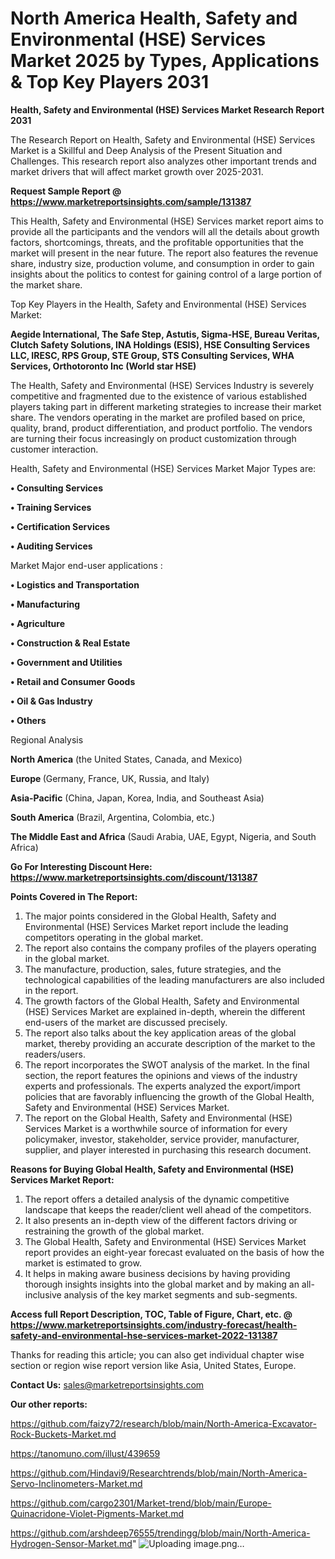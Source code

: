 # North America Health, Safety and Environmental (HSE) Services Market 2025 by Types, Applications & Top Key Players 2031

<strong>Health, Safety and Environmental (HSE) Services Market Research Report 2031</strong>

The Research Report on Health, Safety and Environmental (HSE) Services Market is a Skillful and Deep Analysis of the Present Situation and Challenges. This research report also analyzes other important trends and market drivers that will affect market growth over 2025-2031.

<strong>Request Sample Report @ <a href=https://www.marketreportsinsights.com/sample/131387>https://www.marketreportsinsights.com/sample/131387</a></strong>

This Health, Safety and Environmental (HSE) Services market report aims to provide all the participants and the vendors will all the details about growth factors, shortcomings, threats, and the profitable opportunities that the market will present in the near future. The report also features the revenue share, industry size, production volume, and consumption in order to gain insights about the politics to contest for gaining control of a large portion of the market share.

Top Key Players in the Health, Safety and Environmental (HSE) Services Market:

<strong>Aegide International, The Safe Step, Astutis, Sigma-HSE, Bureau Veritas, Clutch Safety Solutions, INA Holdings (ESIS), HSE Consulting Services LLC, IRESC, RPS Group, STE Group, STS Consulting Services, WHA Services, Orthotoronto Inc (World star HSE)</strong>

The Health, Safety and Environmental (HSE) Services Industry is severely competitive and fragmented due to the existence of various established players taking part in different marketing strategies to increase their market share. The vendors operating in the market are profiled based on price, quality, brand, product differentiation, and product portfolio. The vendors are turning their focus increasingly on product customization through customer interaction.

Health, Safety and Environmental (HSE) Services Market Major Types are:

<strong>• Consulting Services

• Training Services

• Certification Services

• Auditing Services</strong>

Market Major end-user applications :

<strong>• Logistics and Transportation

• Manufacturing

• Agriculture

• Construction & Real Estate

• Government and Utilities

• Retail and Consumer Goods

• Oil & Gas Industry

• Others</strong>

Regional Analysis

</u><strong><b>North America</b></strong> (the United States, Canada, and Mexico)

<strong><b>Europe </b></strong>(Germany, France, UK, Russia, and Italy)

<strong><b>Asia-Pacific</b></strong> (China, Japan, Korea, India, and Southeast Asia)

<strong><b>South America</b></strong> (Brazil, Argentina, Colombia, etc.)

<strong><b>The Middle East and Africa</b></strong> (Saudi Arabia, UAE, Egypt, Nigeria, and South Africa)

<strong>Go For Interesting Discount Here: <a href=https://www.marketreportsinsights.com/discount/131387>https://www.marketreportsinsights.com/discount/131387</a></strong>

<strong>Points Covered in The Report:</strong>
<ol>
  <li>The major points considered in the Global Health, Safety and Environmental (HSE) Services Market report include the leading competitors operating in the global market.</li>
  <li>The report also contains the company profiles of the players operating in the global market.</li>
  <li>The manufacture, production, sales, future strategies, and the technological capabilities of the leading manufacturers are also included in the report.</li>
  <li>The growth factors of the Global Health, Safety and Environmental (HSE) Services Market are explained in-depth, wherein the different end-users of the market are discussed precisely.</li>
  <li>The report also talks about the key application areas of the global market, thereby providing an accurate description of the market to the readers/users.</li>
  <li>The report incorporates the SWOT analysis of the market. In the final section, the report features the opinions and views of the industry experts and professionals. The experts analyzed the export/import policies that are favorably influencing the growth of the Global Health, Safety and Environmental (HSE) Services Market.</li>
  <li>The report on the Global Health, Safety and Environmental (HSE) Services Market is a worthwhile source of information for every policymaker, investor, stakeholder, service provider, manufacturer, supplier, and player interested in purchasing this research document.</li>
</ol>
<strong>Reasons for Buying Global Health, Safety and Environmental (HSE) Services Market Report:</strong>

<ol>
  <li>The report offers a detailed analysis of the dynamic competitive landscape that keeps the reader/client well ahead of the competitors.</li>
  <li>It also presents an in-depth view of the different factors driving or restraining the growth of the global market.</li>
  <li>The Global Health, Safety and Environmental (HSE) Services Market report provides an eight-year forecast evaluated on the basis of how the market is estimated to grow.</li>
  <li>It helps in making aware business decisions by having providing thorough insights insights into the global market and by making an all-inclusive analysis of the key market segments and sub-segments.</li>
</ol>
<strong>Access full Report Description, TOC, Table of Figure, Chart, etc. @ <a href=https://www.marketreportsinsights.com/industry-forecast/health-safety-and-environmental-hse-services-market-2022-131387>https://www.marketreportsinsights.com/industry-forecast/health-safety-and-environmental-hse-services-market-2022-131387</a></strong>


Thanks for reading this article; you can also get individual chapter wise section or region wise report version like Asia, United States, Europe.

<strong>Contact Us:</strong>
sales@marketreportsinsights.com

<strong>Our other reports:</strong>

<a href=https://github.com/faizy72/research/blob/main/North-America-Excavator-Rock-Buckets-Market.md>https://github.com/faizy72/research/blob/main/North-America-Excavator-Rock-Buckets-Market.md</a>

<a href=https://tanomuno.com/illust/439659>https://tanomuno.com/illust/439659</a>

<a href=https://github.com/Hindavi9/Researchtrends/blob/main/North-America-Servo-Inclinometers-Market.md>https://github.com/Hindavi9/Researchtrends/blob/main/North-America-Servo-Inclinometers-Market.md</a>

<a href=https://github.com/cargo2301/Market-trend/blob/main/Europe-Quinacridone-Violet-Pigments-Market.md>https://github.com/cargo2301/Market-trend/blob/main/Europe-Quinacridone-Violet-Pigments-Market.md</a>

<a href=https://github.com/arshdeep76555/trendingg/blob/main/North-America-Hydrogen-Sensor-Market.md>https://github.com/arshdeep76555/trendingg/blob/main/North-America-Hydrogen-Sensor-Market.md</a>"
![Uploading image.png…]()
